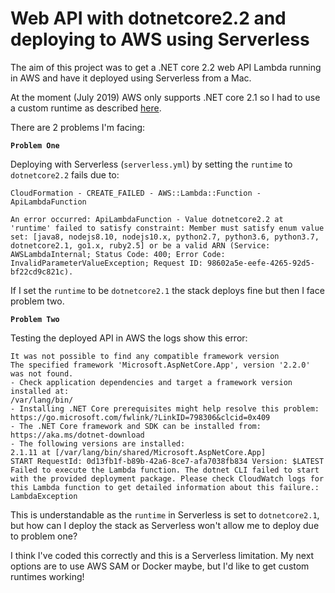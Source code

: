 # Web API with dotnetcore2.2 and deploying to AWS using Serverless

The aim of this project was to get a .NET core 2.2 web API Lambda running in AWS and have it deployed using Serverless from a Mac.

At the moment (July 2019) AWS only supports .NET core 2.1 so I had to use a custom runtime as described [here](https://aws.amazon.com/blogs/developer/announcing-amazon-lambda-runtimesupport/).

There are 2 problems I'm facing:

**`Problem One`**

Deploying with Serverless (`serverless.yml`) by setting the `runtime` to `dotnetcore2.2` fails due to:

```
CloudFormation - CREATE_FAILED - AWS::Lambda::Function - ApiLambdaFunction

An error occurred: ApiLambdaFunction - Value dotnetcore2.2 at 'runtime' failed to satisfy constraint: Member must satisfy enum value set: [java8, nodejs8.10, nodejs10.x, python2.7, python3.6, python3.7, dotnetcore2.1, go1.x, ruby2.5] or be a valid ARN (Service: AWSLambdaInternal; Status Code: 400; Error Code: InvalidParameterValueException; Request ID: 98602a5e-eefe-4265-92d5-bf22cd9c821c).
```

If I set the `runtime` to be `dotnetcore2.1` the stack deploys fine but then I face problem two.

**`Problem Two`**

Testing the deployed API in AWS the logs show this error:

```
It was not possible to find any compatible framework version
The specified framework 'Microsoft.AspNetCore.App', version '2.2.0' was not found.
- Check application dependencies and target a framework version installed at:
/var/lang/bin/
- Installing .NET Core prerequisites might help resolve this problem:
https://go.microsoft.com/fwlink/?LinkID=798306&clcid=0x409
- The .NET Core framework and SDK can be installed from:
https://aka.ms/dotnet-download
- The following versions are installed:
2.1.11 at [/var/lang/bin/shared/Microsoft.AspNetCore.App]
START RequestId: 0d13fb1f-b89b-42a6-8ce7-afa7038fb834 Version: $LATEST
Failed to execute the Lambda function. The dotnet CLI failed to start with the provided deployment package. Please check CloudWatch logs for this Lambda function to get detailed information about this failure.: LambdaException
```

This is understandable as the `runtime` in Serverless is set to `dotnetcore2.1`, but how can I deploy the stack as Serverless won't allow me to deploy due to problem one?

I think I've coded this correctly and this is a Serverless limitation. My next options are to use AWS SAM or Docker maybe, but I'd like to get custom runtimes working!

